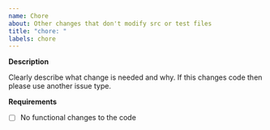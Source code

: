 ```yaml
---
name: Chore
about: Other changes that don't modify src or test files
title: "chore: "
labels: chore
---
```


**Description**

Clearly describe what change is needed and why. If this changes code then please use another issue
type.

**Requirements**

- [ ] No functional changes to the code
